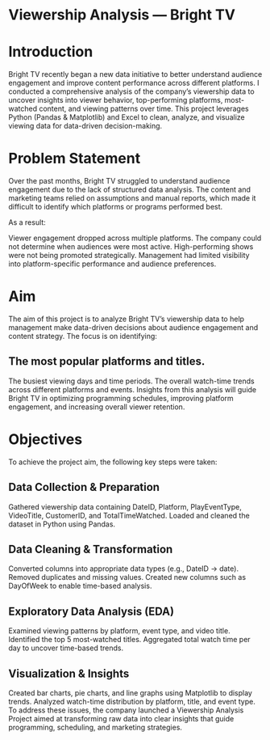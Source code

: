 # Viewership Analysis — Bright TV 

# Introduction
Bright TV recently began a new data initiative to better understand audience engagement and improve content performance across different platforms.
I conducted a comprehensive analysis of the company’s viewership data to uncover insights into viewer behavior, top-performing platforms, most-watched content, and viewing patterns over time.
This project leverages Python (Pandas & Matplotlib) and Excel to clean, analyze, and visualize viewing data for data-driven decision-making.

# Problem Statement
Over the past months, Bright TV struggled to understand audience engagement due to the lack of structured data analysis.
The content and marketing teams relied on assumptions and manual reports, which made it difficult to identify which platforms or programs performed best.

As a result:

Viewer engagement dropped across multiple platforms.
The company could not determine when audiences were most active.
High-performing shows were not being promoted strategically.
Management had limited visibility into platform-specific performance and audience preferences.

# Aim
The aim of this project is to analyze Bright TV’s viewership data to help management make data-driven decisions about audience engagement and content strategy.
The focus is on identifying:

## The most popular platforms and titles.
The busiest viewing days and time periods.
The overall watch-time trends across different platforms and events.
Insights from this analysis will guide Bright TV in optimizing programming schedules, improving platform engagement, and increasing overall viewer retention.

# Objectives
To achieve the project aim, the following key steps were taken:

## Data Collection & Preparation
Gathered viewership data containing DateID, Platform, PlayEventType, VideoTitle, CustomerID, and TotalTimeWatched.
Loaded and cleaned the dataset in Python using Pandas.

## Data Cleaning & Transformation
Converted columns into appropriate data types (e.g., DateID → date).
Removed duplicates and missing values.
Created new columns such as DayOfWeek to enable time-based analysis.

## Exploratory Data Analysis (EDA)
Examined viewing patterns by platform, event type, and video title.
Identified the top 5 most-watched titles.
Aggregated total watch time per day to uncover time-based trends.

## Visualization & Insights
Created bar charts, pie charts, and line graphs using Matplotlib to display trends.
Analyzed watch-time distribution by platform, title, and event type.
To address these issues, the company launched a Viewership Analysis Project aimed at transforming raw data into clear insights that guide programming, scheduling, and marketing strategies.
